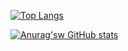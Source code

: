 [![Top Langs](https://github-readme-stats.vercel.app/api/top-langs/?username=daichi0812&theme=tokyonight)](https://github.com/anuraghazra/github-readme-stats)

[![Anurag'sw GitHub stats](https://github-readme-stats.vercel.app/api?username=daichi0812&theme=tokyonight&show_icons=true)](https://github.com/anuraghazra/github-readme-stats)
